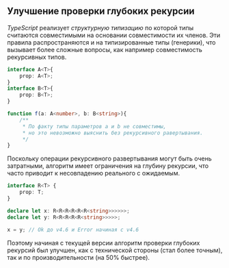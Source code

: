 ## Улучшение проверки глубоких рекурсии

_TypeScript_ реализует _структурную типизацию_ по которой типы считаются совместимыми на основании совместимости их членов. Эти правила распространяются и на типизированные типы (генерики), что вызывает более сложные вопросы, как например совместимость рекурсивных типов.


`````ts
interface A<T>{
    prop: A<T>;
}
interface B<T>{
    prop: B<T>;
}

function f(a: A<number>, b: B<string>){
    /**
     * По факту типы параметров a и b не совместимы,
     * но это невозможно выяснить без рекурсивного равертывания.
     */
}
`````

Поскольку операции рекурсивного развертывания могут быть очень затратными, алгоритм имеет ограничения на глубину рекурсии, что часто приводит к несовпадению реального с ожидаемым.

`````ts
interface R<T> {
    prop: T;
}

declare let x: R<R<R<R<R<R<string>>>>>>;
declare let y: R<R<R<R<R<string>>>>>;

x = y; // Ok до v4.6 и Error начиная с v4.6
`````

Поэтому начиная с текущей версии алгоритм проверки глубоких рекурсий был улучшен, как с технической стороны (стал более точным), так и по производительности (на 50% быстрее).

